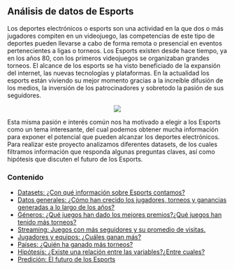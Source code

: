 ## Análisis de datos de Esports

Los deportes electrónicos o esports son una actividad en la que dos o más jugadores compiten en un videojuego, las competencias de este tipo de deportes pueden llevarse a cabo de forma remota o presencial en eventos pertenecientes a ligas o torneos. Los Esports existen desde hace tiempo, ya en los años 80, con los primeros videojuegos se organizaban grandes torneos. El alcance de los esports se ha visto beneficiado de la expansión del internet, las nuevas tecnologías y plataformas. En la actualidad los esports están viviendo su mejor momento gracias a la increíble difusión de los medios, la inversión de los patrocinadores y sobretodo la pasión de sus seguidores. 

<p align="center">
<img src="../Imágenes/portada_definitiva.jpg">
</p>

Esta misma pasión e interés común nos ha motivado a elegir a los Esports como un tema interesante, del cual podemos obtener mucha información para exponer el potencial que pueden alcanzar los deportes electrónicos. Para realizar este proyecto analizamos diferentes datasets, de los cuales filtramos información que responda algunas preguntas claves, así como hipótesis que discuten el futuro de los Esports.

### Contenido
 - [Datasets: ¿Con qué información sobre Esports contamos?](Proyecto1/)  
 - [Datos generales: ¿Cómo han crecido los jugadores, torneos y ganancias generadas a lo largo de los años?](Proyecto2/) 
 - [Géneros: ¿Qué juegos han dado los mejores premios?¿Qué juegos han tenido más torneos?](Proyecto3/) 
 - [Streaming: Juegos con más seguidores y su promedio de visitas.](Proyecto4/)
 - [Jugadores y equipos: ¿Cuáles ganan más?](Proyecto5/) 
 - [Países: ¿Quién ha ganado más torneos?](Proyecto6/) 
 - [Hipótesis: ¿Existe una relación entre las variables?¿Entre cuales?](Proyecto7/)
 - [Predición: El futuro de los Esports](Proyecto8/) 

